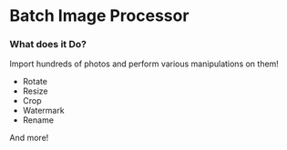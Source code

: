 # Batch Image Processor #

### What does it Do? ###

Import hundreds of photos and perform various manipulations on them!
* Rotate
* Resize
* Crop
* Watermark
* Rename

And more!
